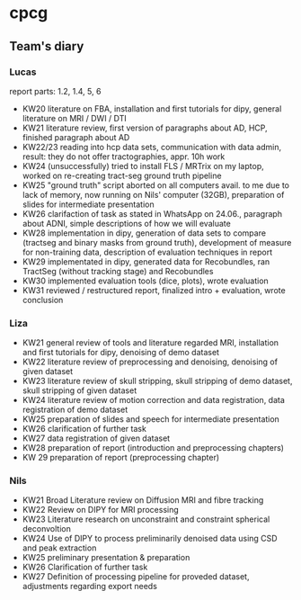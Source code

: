 # cpcg

## Team's diary

### Lucas
report parts: 1.2, 1.4, 5, 6
* KW20 literature on FBA, installation and first tutorials for dipy, general literature on MRI / DWI / DTI
* KW21 literature review, first version of paragraphs about AD, HCP, finished paragraph about AD
* KW22/23 reading into hcp data sets, communication with data admin, result: they do not offer tractographies, appr. 10h work
* KW24 (unsuccessfully) tried to install FLS / MRTrix on my laptop, worked on re-creating tract-seg ground truth pipeline
* KW25 "ground truth" script aborted on all computers avail. to me due to lack of memory, now running on Nils' computer (32GB), preparation of slides for intermediate presentation
* KW26 clarifaction of task as stated in WhatsApp on 24.06., paragraph about ADNI, simple descriptions of how we will evaluate
* KW28 implementation in dipy, generation of data sets to compare (tractseg and binary masks from ground truth), development of measure for non-training data, description of evaluation techniques in report
* KW29 implementated in dipy, generated data for Recobundles, ran TractSeg (without tracking stage) and Recobundles
* KW30 implemented evaluation tools (dice, plots), wrote evaluation
* KW31 reviewed / restructured report, finalized intro + evaluation, wrote conclusion

### Liza
* KW21 general review of tools and literature regarded MRI, installation and first tutorials for dipy, denoising of demo dataset
* KW22 literature review of preprocessing and denoising, denoising of given dataset
* KW23 literature review of skull stripping, skull stripping of demo dataset, skull stripping of given dataset 
* KW24 literature review of motion correction and data registration, data registration of demo dataset
* KW25 preparation of slides and speech for intermediate presentation
* KW26 clarification of further task
* KW27 data registration of given dataset
* KW28 preparation of report (introduction and preprocessing chapters)
* KW 29 preparation of report (preprocessing chapter)


### Nils
* KW21 Broad Literature review on Diffusion MRI and fibre tracking
* KW22 Review on DIPY for MRI processing
* KW23 Literature research on unconstraint and constraint spherical deconvoltion
* KW24 Use of DIPY to process preliminarily denoised data using CSD and peak extraction
* KW25 preliminary presentation & preparation
* KW26 Clarification of further task
* KW27 Definition of processing pipeline for proveded dataset, adjustments regarding export needs
